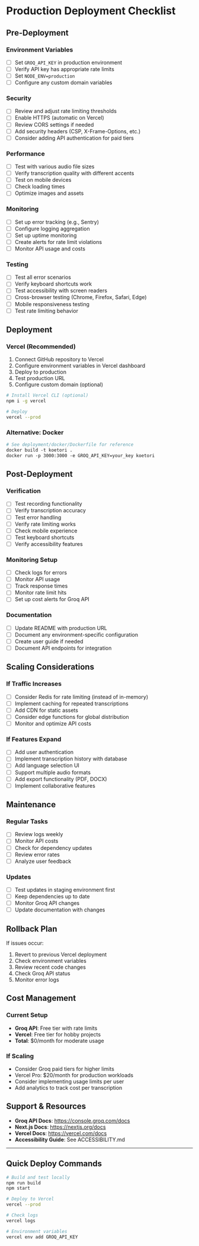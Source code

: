 # Production Deployment Checklist

## Pre-Deployment

### Environment Variables
- [ ] Set `GROQ_API_KEY` in production environment
- [ ] Verify API key has appropriate rate limits
- [ ] Set `NODE_ENV=production`
- [ ] Configure any custom domain variables

### Security
- [ ] Review and adjust rate limiting thresholds
- [ ] Enable HTTPS (automatic on Vercel)
- [ ] Review CORS settings if needed
- [ ] Add security headers (CSP, X-Frame-Options, etc.)
- [ ] Consider adding API authentication for paid tiers

### Performance
- [ ] Test with various audio file sizes
- [ ] Verify transcription quality with different accents
- [ ] Test on mobile devices
- [ ] Check loading times
- [ ] Optimize images and assets

### Monitoring
- [ ] Set up error tracking (e.g., Sentry)
- [ ] Configure logging aggregation
- [ ] Set up uptime monitoring
- [ ] Create alerts for rate limit violations
- [ ] Monitor API usage and costs

### Testing
- [ ] Test all error scenarios
- [ ] Verify keyboard shortcuts work
- [ ] Test accessibility with screen readers
- [ ] Cross-browser testing (Chrome, Firefox, Safari, Edge)
- [ ] Mobile responsiveness testing
- [ ] Test rate limiting behavior

## Deployment

### Vercel (Recommended)
1. Connect GitHub repository to Vercel
2. Configure environment variables in Vercel dashboard
3. Deploy to production
4. Test production URL
5. Configure custom domain (optional)

```bash
# Install Vercel CLI (optional)
npm i -g vercel

# Deploy
vercel --prod
```

### Alternative: Docker
```dockerfile
# See deployment/docker/Dockerfile for reference
docker build -t koetori .
docker run -p 3000:3000 -e GROQ_API_KEY=your_key koetori
```

## Post-Deployment

### Verification
- [ ] Test recording functionality
- [ ] Verify transcription accuracy
- [ ] Test error handling
- [ ] Verify rate limiting works
- [ ] Check mobile experience
- [ ] Test keyboard shortcuts
- [ ] Verify accessibility features

### Monitoring Setup
- [ ] Check logs for errors
- [ ] Monitor API usage
- [ ] Track response times
- [ ] Monitor rate limit hits
- [ ] Set up cost alerts for Groq API

### Documentation
- [ ] Update README with production URL
- [ ] Document any environment-specific configuration
- [ ] Create user guide if needed
- [ ] Document API endpoints for integration

## Scaling Considerations

### If Traffic Increases
- [ ] Consider Redis for rate limiting (instead of in-memory)
- [ ] Implement caching for repeated transcriptions
- [ ] Add CDN for static assets
- [ ] Consider edge functions for global distribution
- [ ] Monitor and optimize API costs

### If Features Expand
- [ ] Add user authentication
- [ ] Implement transcription history with database
- [ ] Add language selection UI
- [ ] Support multiple audio formats
- [ ] Add export functionality (PDF, DOCX)
- [ ] Implement collaborative features

## Maintenance

### Regular Tasks
- [ ] Review logs weekly
- [ ] Monitor API costs
- [ ] Check for dependency updates
- [ ] Review error rates
- [ ] Analyze user feedback

### Updates
- [ ] Test updates in staging environment first
- [ ] Keep dependencies up to date
- [ ] Monitor Groq API changes
- [ ] Update documentation with changes

## Rollback Plan

If issues occur:
1. Revert to previous Vercel deployment
2. Check environment variables
3. Review recent code changes
4. Check Groq API status
5. Monitor error logs

## Cost Management

### Current Setup
- **Groq API**: Free tier with rate limits
- **Vercel**: Free tier for hobby projects
- **Total**: $0/month for moderate usage

### If Scaling
- Consider Groq paid tiers for higher limits
- Vercel Pro: $20/month for production workloads
- Consider implementing usage limits per user
- Add analytics to track cost per transcription

## Support & Resources

- **Groq API Docs**: https://console.groq.com/docs
- **Next.js Docs**: https://nextjs.org/docs
- **Vercel Docs**: https://vercel.com/docs
- **Accessibility Guide**: See ACCESSIBILITY.md

---

## Quick Deploy Commands

```bash
# Build and test locally
npm run build
npm start

# Deploy to Vercel
vercel --prod

# Check logs
vercel logs

# Environment variables
vercel env add GROQ_API_KEY
```
